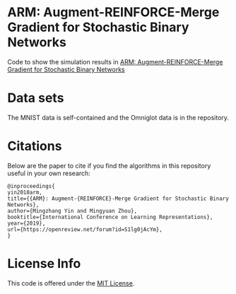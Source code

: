 # ARM: Augment-REINFORCE-Merge Gradient for Stochastic Binary Networks

Code to show the simulation results in [ARM: Augment-REINFORCE-Merge Gradient for Stochastic Binary Networks](https://openreview.net/pdf?id=S1lg0jAcYm)

# Data sets
The MNIST data is  self-contained and the Omniglot data is in the repository. <br />

# Citations

Below are the paper to cite if you find the algorithms in this repository useful in your own research:
```
@inproceedings{
yin2018arm,
title={{ARM}: Augment-{REINFORCE}-Merge Gradient for Stochastic Binary Networks},
author={Mingzhang Yin and Mingyuan Zhou},
booktitle={International Conference on Learning Representations},
year={2019},
url={https://openreview.net/forum?id=S1lg0jAcYm},
}
```

# License Info

This code is offered under the [MIT License](https://opensource.org/licenses/MIT).
